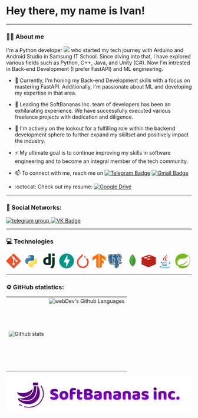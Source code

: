 
# Hey there, my name is Ivan!

---

### :man_technologist: About me

I'm a Python developer <img src="https://media.tenor.com/liFJWwwNPM8AAAAi/dessert-battlefield.gif" width="25px"> who started my tech journey with Arduino and Android Studio in Samsung IT School. Since diving into that, I have explored various fields such as Python, C++, Java, and Unity (C#). Now I'm intrested in Back-end Development (I prefer FastAPI) and ML engineering.

- :telescope: Currently, I'm honing my Back-end Development skills with a focus on mastering FastAPI. Additionally, I'm passionate about ML and developing my expertise in that area.

- :banana: Leading the SoftBananas Inc. team of developers has been an exhilarating experience. We have successfully executed various freelance projects with dedication and diligence.

- :seedling: I'm actively on the lookout for a fulfilling role within the backend development sphere to further expand my skillset and positively impact the industry.

- :zap: My ultimate goal is to continue improving my skills in software engineering and to become an integral member of the tech community.

- :mailbox: To connect with me, reach me on [![Telegram Badge](https://img.shields.io/badge/-onepantsu-blue?style=flat&logo=Telegram&logoColor=white)](https://t.me/onepantsu) [![Gmail Badge](https://img.shields.io/badge/-Gmail-red?style=flat&logo=Gmail&logoColor=white)](mailto:conandet@mail.ru)

- :octocat: Check out my resume: [![Google Drive](https://img.shields.io/badge/Google%20Drive-4285F4?style=flat&logo=googledrive&logoColor=white)](https://drive.google.com/file/d/1mzlUJnriR4Iwiyvd5X46lINZakeurrrT/view?usp=sharing)
---

### 🤝 Social Networks:

  <div id="badges">
    <a href="https://t.me/onepantsu" target="_blank">
      <img src="https://cdn-icons-png.flaticon.com/512/2111/2111646.png" width="40" height="40" alt="telegram group" />
    </a>
    <a href="https://vk.com/onepantsu" target="_blank">
      <img src="https://cdn-icons-png.flaticon.com/512/145/145813.png" width="40" height="40" alt="VK Badge"/>
    </a>
  </div>

---

### 💻 Technologies

<div>
  <img src="https://github.com/devicons/devicon/blob/master/icons/git/git-original.svg" title="git" alt="git" width="40" height="40"/>&nbsp
  <img src="https://github.com/devicons/devicon/blob/master/icons/python/python-original.svg" title="python" alt="python" width="40" height="40"/>&nbsp
  <img src="https://github.com/devicons/devicon/blob/master/icons/django/django-plain.svg" title="django" alt="django" width="40" height="40"/>&nbsp
  <img src="https://github.com/devicons/devicon/blob/master/icons/fastapi/fastapi-original.svg" title="fastapi" alt="fastapi" width="40" height="40"/>
  <img src="https://github.com/devicons/devicon/blob/master/icons/pytorch/pytorch-original.svg" title="pytorch" alt="pytorch" width="40" height="40"/> 
  <img src="https://github.com/devicons/devicon/blob/master/icons/tensorflow/tensorflow-original.svg" title="tensorflow" alt="tensorflow" width="40" height="40"/> 
<!--   <img src="https://github.com/devicons/devicon/blob/master/icons/opencv/opencv-original.svg" title="opencv" alt="opencv" width="40" height="40"/>&nbsp -->
<!--   <img src="https://github.com/devicons/devicon/blob/master/icons/selenium/selenium-original.svg" title="selenium" alt="selenium" width="40" height="40"/>&nbsp -->
  <img src="https://github.com/devicons/devicon/blob/master/icons/postgresql/postgresql-original.svg" title="postgresql" alt="postgresql" width="40" height="40"/>&nbsp
  <img src="https://github.com/devicons/devicon/blob/master/icons/mongodb/mongodb-original.svg" title="mongodb" alt="mongodb" width="40" height="40"/> 
  <img src="https://github.com/devicons/devicon/blob/master/icons/redis/redis-original.svg" title="redis" alt="redis" width="40" height="40"/>
<!--   <img src="https://github.com/devicons/devicon/blob/master/icons/mysql/mysql-original.svg" title="mysql" alt="mysql" width="40" height="40"/>&nbsp
  <img src="https://github.com/devicons/devicon/blob/master/icons/sqlite/sqlite-original.svg" title="sqlite" alt="sqlite" width="40" height="40"/>&nbsp
  <img src="https://github.com/devicons/devicon/blob/master/icons/cplusplus/cplusplus-original.svg" title="c++" alt="c++" width="40" height="40"/>&nbsp
  <img src="https://github.com/devicons/devicon/blob/master/icons/csharp/csharp-original.svg" title="c#" alt="c#" width="40" height="40"/>&nbsp
  <img src="https://github.com/devicons/devicon/blob/master/icons/unity/unity-original.svg" title="unity" alt="unity" width="40" height="40"/>&nbsp -->
  <img src="https://github.com/devicons/devicon/blob/master/icons/java/java-original.svg" title="java" alt="java" width="40" height="40"/>&nbsp
  <img src="https://github.com/devicons/devicon/blob/master/icons/spring/spring-original.svg" title="spring" alt="spring" width="40" height="40"/>&nbsp
<!--   <img src="https://github.com/devicons/devicon/blob/master/icons/android/android-original.svg" title="android studio" alt="android studio" width="40" height="40"/>&nbsp -->
<!--   <img src="https://github.com/devicons/devicon/blob/master/icons/rstudio/rstudio-original.svg" title="rstudio" alt="rstudio" width="40" height="40"/>&nbsp; -->
</div>

---

### ⚙️ GitHub statistics:

<table>
  <tr>
    <td>
      <img align="left" src="http://github-readme-streak-stats.herokuapp.com?user=ONEPANTSU&theme=dark&background=000000" alt="Github stats" />
    </td>
    <td>
      <img height="195px" align="right" alt="webDev's Github Languages" src="https://github-readme-stats-sigma-five.vercel.app/api/top-langs/?username=ONEPANTSU&layout=compact&theme=vision-friendly-dark" />
    </td>
  </tr>
</table>

[![SoftBannas inc.](https://github.com/ONEPANTSU/ONEPANTSU/blob/main/sbi_logo.svg)](https://github.com/SoftBananas)
